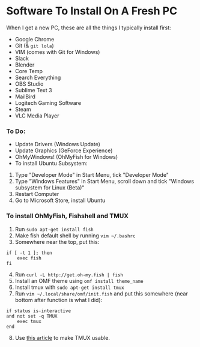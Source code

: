 # Software To Install On A Fresh PC
When I get a new PC, these are all the things I typically install first:
* Google Chrome
* Git (& `git lola`)
* VIM (comes with Git for Windows)
* Slack 
* Blender
* Core Temp
* Search Everything
* OBS Studio
* Sublime Text 3
* MailBird
* Logitech Gaming Software
* Steam
* VLC Media Player

### To Do:
* Update Drivers (Windows Update)
* Update Graphics (GeForce Experience)
* OhMyWindows! (OhMyFish for Windows)
* To install Ubuntu Subsystem:
1. Type "Developer Mode" in Start Menu, tick "Developer Mode"
2. Type "Windows Features" in Start Menu, scroll down and tick "Windows subsystem for Linux (Beta)"
3. Restart Computer
4. Go to Microsoft Store, install Ubuntu
  
### To install OhMyFish, Fishshell and TMUX
1. Run `sudo apt-get install fish`
2. Make fish default shell by running `vim ~/.bashrc`
3. Somewhere near the top, put this:
``` 
if [ -t 1 ]; then
    exec fish
fi
```
4. Run `curl -L http://get.oh-my.fish | fish`
5. Install an OMF theme using `omf install theme_name`
6. Install tmux with `sudo apt-get install tmux`
7. Run `vim ~/.local/share/omf/init.fish` and put this somewhere (near bottom after function is what I did):
```
if status is-interactive
and not set -q TMUX
    exec tmux 
end
```
8. Use [this article](https://www.hamvocke.com/blog/a-guide-to-customizing-your-tmux-conf/) to make TMUX usable.

